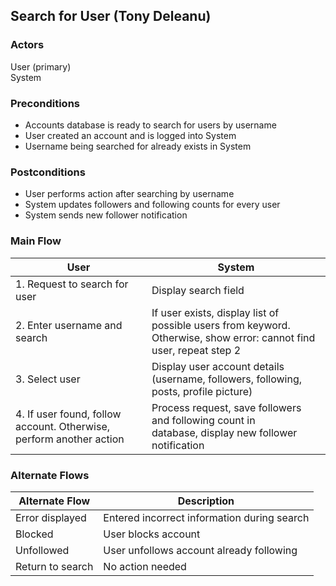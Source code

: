 ## Search for User (Tony Deleanu)

### Actors
User (primary)<br>System

### Preconditions
- Accounts database is ready to search for users by username
- User created an account and is logged into System
- Username being searched for already exists in System

### Postconditions
- User performs action after searching by username
- System updates followers and following counts for every user
- System sends new follower notification

### Main Flow
| User | System |
| ----------- |  ----------- |
| 1. Request to search for user | Display search field |
| 2. Enter username and search | If user exists, display list of possible users from keyword.<br>Otherwise, show error: cannot find user, repeat step 2 |
| 3. Select user | Display user account details (username, followers, following,<br>posts, profile picture) |
| 4. If user found, follow account. Otherwise,<br>perform another action | Process request, save followers and following count in<br> database, display new follower notification |

### Alternate Flows
| Alternate Flow | Description |
| ----------- |  ----------- |
| Error displayed | Entered incorrect information during search |
| Blocked | User blocks account |
| Unfollowed | User unfollows account already following |
| Return to search | No action needed |
